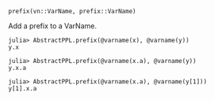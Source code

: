 ```
prefix(vn::VarName, prefix::VarName)
```

Add a prefix to a VarName.

```jldoctest
julia> AbstractPPL.prefix(@varname(x), @varname(y))
y.x

julia> AbstractPPL.prefix(@varname(x.a), @varname(y))
y.x.a

julia> AbstractPPL.prefix(@varname(x.a), @varname(y[1]))
y[1].x.a
```
